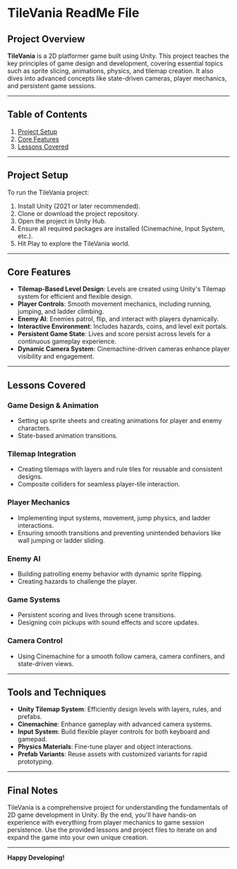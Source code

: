 # **TileVania ReadMe File**

## **Project Overview**
**TileVania** is a 2D platformer game built using Unity. This project teaches the key principles of game design and development, covering essential topics such as sprite slicing, animations, physics, and tilemap creation. It also dives into advanced concepts like state-driven cameras, player mechanics, and persistent game sessions.

---

## **Table of Contents**
1. [Project Setup](#project-setup)  
2. [Core Features](#core-features)  
3. [Lessons Covered](#lessons-covered)  

---

## **Project Setup**
To run the TileVania project:
1. Install Unity (2021 or later recommended).  
2. Clone or download the project repository.  
3. Open the project in Unity Hub.  
4. Ensure all required packages are installed (Cinemachine, Input System, etc.).  
5. Hit Play to explore the TileVania world.

---

## **Core Features**
- **Tilemap-Based Level Design**: Levels are created using Unity's Tilemap system for efficient and flexible design.  
- **Player Controls**: Smooth movement mechanics, including running, jumping, and ladder climbing.  
- **Enemy AI**: Enemies patrol, flip, and interact with players dynamically.  
- **Interactive Environment**: Includes hazards, coins, and level exit portals.  
- **Persistent Game State**: Lives and score persist across levels for a continuous gameplay experience.  
- **Dynamic Camera System**: Cinemachine-driven cameras enhance player visibility and engagement.  

---

## **Lessons Covered**

### **Game Design & Animation**
- Setting up sprite sheets and creating animations for player and enemy characters.  
- State-based animation transitions. 

### **Tilemap Integration**
- Creating tilemaps with layers and rule tiles for reusable and consistent designs.  
- Composite colliders for seamless player-tile interaction.  

### **Player Mechanics**
- Implementing input systems, movement, jump physics, and ladder interactions.  
- Ensuring smooth transitions and preventing unintended behaviors like wall jumping or ladder sliding.  

### **Enemy AI**
- Building patrolling enemy behavior with dynamic sprite flipping.  
- Creating hazards to challenge the player.

### **Game Systems**
- Persistent scoring and lives through scene transitions.  
- Designing coin pickups with sound effects and score updates.  

### **Camera Control**
- Using Cinemachine for a smooth follow camera, camera confiners, and state-driven views.  

---

## **Tools and Techniques**
- **Unity Tilemap System**: Efficiently design levels with layers, rules, and prefabs.  
- **Cinemachine**: Enhance gameplay with advanced camera systems.  
- **Input System**: Build flexible player controls for both keyboard and gamepad.  
- **Physics Materials**: Fine-tune player and object interactions.  
- **Prefab Variants**: Reuse assets with customized variants for rapid prototyping.  

---

## **Final Notes**
TileVania is a comprehensive project for understanding the fundamentals of 2D game development in Unity. By the end, you'll have hands-on experience with everything from player mechanics to game session persistence. Use the provided lessons and project files to iterate on and expand the game into your own unique creation.

---

**Happy Developing!**
